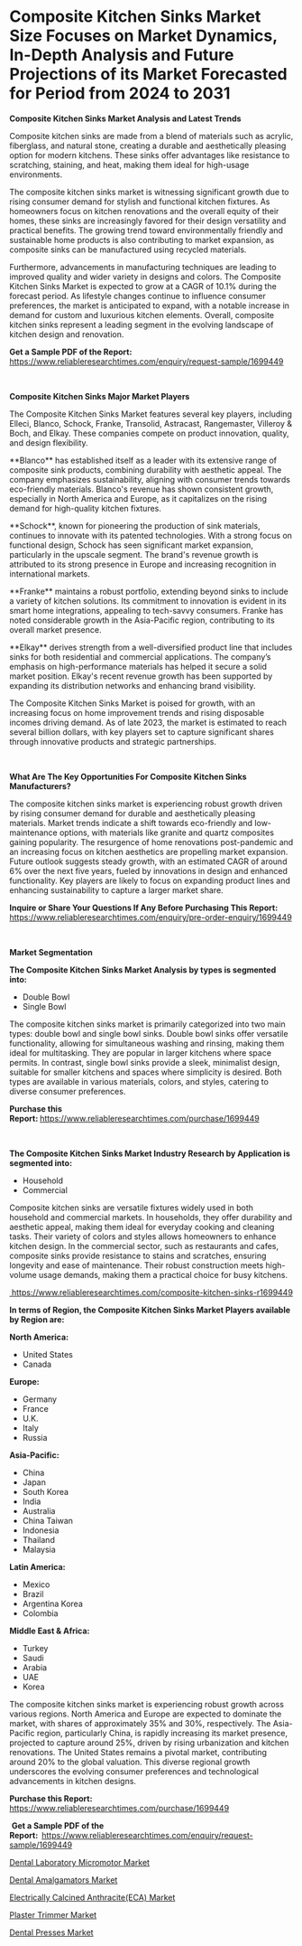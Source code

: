 <p><h1>Composite Kitchen Sinks Market Size Focuses on Market Dynamics, In-Depth Analysis and Future Projections of its Market Forecasted for Period from 2024 to 2031</h1></p><p><strong>Composite Kitchen Sinks Market Analysis and Latest Trends</strong></p>
<p><p>Composite kitchen sinks are made from a blend of materials such as acrylic, fiberglass, and natural stone, creating a durable and aesthetically pleasing option for modern kitchens. These sinks offer advantages like resistance to scratching, staining, and heat, making them ideal for high-usage environments. </p><p>The composite kitchen sinks market is witnessing significant growth due to rising consumer demand for stylish and functional kitchen fixtures. As homeowners focus on kitchen renovations and the overall equity of their homes, these sinks are increasingly favored for their design versatility and practical benefits. The growing trend toward environmentally friendly and sustainable home products is also contributing to market expansion, as composite sinks can be manufactured using recycled materials.</p><p>Furthermore, advancements in manufacturing techniques are leading to improved quality and wider variety in designs and colors. The Composite Kitchen Sinks Market is expected to grow at a CAGR of 10.1% during the forecast period. As lifestyle changes continue to influence consumer preferences, the market is anticipated to expand, with a notable increase in demand for custom and luxurious kitchen elements. Overall, composite kitchen sinks represent a leading segment in the evolving landscape of kitchen design and renovation.</p></p>
<p><strong>Get a Sample PDF of the Report:&nbsp;</strong> <a href="https://www.reliableresearchtimes.com/enquiry/request-sample/1699449?utm_campaign=1630&utm_medium=2&utm_source=Github&utm_content=ia&utm_term=20102024&utm_id=composite-kitchen-sinks">https://www.reliableresearchtimes.com/enquiry/request-sample/1699449</a></p>
<p>&nbsp;</p>
<p><strong>Composite Kitchen Sinks Major Market Players</strong></p>
<p><p>The Composite Kitchen Sinks Market features several key players, including Elleci, Blanco, Schock, Franke, Transolid, Astracast, Rangemaster, Villeroy & Boch, and Elkay. These companies compete on product innovation, quality, and design flexibility.</p><p>**Blanco** has established itself as a leader with its extensive range of composite sink products, combining durability with aesthetic appeal. The company emphasizes sustainability, aligning with consumer trends towards eco-friendly materials. Blanco's revenue has shown consistent growth, especially in North America and Europe, as it capitalizes on the rising demand for high-quality kitchen fixtures.</p><p>**Schock**, known for pioneering the production of sink materials, continues to innovate with its patented technologies. With a strong focus on functional design, Schock has seen significant market expansion, particularly in the upscale segment. The brand's revenue growth is attributed to its strong presence in Europe and increasing recognition in international markets.</p><p>**Franke** maintains a robust portfolio, extending beyond sinks to include a variety of kitchen solutions. Its commitment to innovation is evident in its smart home integrations, appealing to tech-savvy consumers. Franke has noted considerable growth in the Asia-Pacific region, contributing to its overall market presence.</p><p>**Elkay** derives strength from a well-diversified product line that includes sinks for both residential and commercial applications. The company’s emphasis on high-performance materials has helped it secure a solid market position. Elkay's recent revenue growth has been supported by expanding its distribution networks and enhancing brand visibility.</p><p>The Composite Kitchen Sinks Market is poised for growth, with an increasing focus on home improvement trends and rising disposable incomes driving demand. As of late 2023, the market is estimated to reach several billion dollars, with key players set to capture significant shares through innovative products and strategic partnerships.</p></p>
<p>&nbsp;</p>
<p><strong>What Are The Key Opportunities For Composite Kitchen Sinks Manufacturers?</strong></p>
<p><p>The composite kitchen sinks market is experiencing robust growth driven by rising consumer demand for durable and aesthetically pleasing materials. Market trends indicate a shift towards eco-friendly and low-maintenance options, with materials like granite and quartz composites gaining popularity. The resurgence of home renovations post-pandemic and an increasing focus on kitchen aesthetics are propelling market expansion. Future outlook suggests steady growth, with an estimated CAGR of around 6% over the next five years, fueled by innovations in design and enhanced functionality. Key players are likely to focus on expanding product lines and enhancing sustainability to capture a larger market share.</p></p>
<p><strong>Inquire or Share Your Questions If Any Before Purchasing This Report:</strong> <a href="https://www.reliableresearchtimes.com/enquiry/pre-order-enquiry/1699449?utm_campaign=1630&utm_medium=2&utm_source=Github&utm_content=ia&utm_term=20102024&utm_id=composite-kitchen-sinks">https://www.reliableresearchtimes.com/enquiry/pre-order-enquiry/1699449</a></p>
<p>&nbsp;</p>
<p><strong>Market Segmentation</strong></p>
<p><strong>The Composite Kitchen Sinks Market Analysis by types is segmented into:</strong></p>
<p><ul><li>Double Bowl</li><li>Single Bowl</li></ul></p>
<p><p>The composite kitchen sinks market is primarily categorized into two main types: double bowl and single bowl sinks. Double bowl sinks offer versatile functionality, allowing for simultaneous washing and rinsing, making them ideal for multitasking. They are popular in larger kitchens where space permits. In contrast, single bowl sinks provide a sleek, minimalist design, suitable for smaller kitchens and spaces where simplicity is desired. Both types are available in various materials, colors, and styles, catering to diverse consumer preferences.</p></p>
<p><strong>Purchase this Report:&nbsp;</strong><a href="https://www.reliableresearchtimes.com/purchase/1699449?utm_campaign=1630&utm_medium=2&utm_source=Github&utm_content=ia&utm_term=20102024&utm_id=composite-kitchen-sinks">https://www.reliableresearchtimes.com/purchase/1699449</a></p>
<p>&nbsp;</p>
<p><strong>The Composite Kitchen Sinks Market Industry Research by Application is segmented into:</strong></p>
<p><ul><li>Household</li><li>Commercial</li></ul></p>
<p><p>Composite kitchen sinks are versatile fixtures widely used in both household and commercial markets. In households, they offer durability and aesthetic appeal, making them ideal for everyday cooking and cleaning tasks. Their variety of colors and styles allows homeowners to enhance kitchen design. In the commercial sector, such as restaurants and cafes, composite sinks provide resistance to stains and scratches, ensuring longevity and ease of maintenance. Their robust construction meets high-volume usage demands, making them a practical choice for busy kitchens.</p></p>
<p><a href="https://www.reliableresearchtimes.com/composite-kitchen-sinks-r1699449?utm_campaign=1630&utm_medium=2&utm_source=Github&utm_content=ia&utm_term=20102024&utm_id=composite-kitchen-sinks">&nbsp;https://www.reliableresearchtimes.com/composite-kitchen-sinks-r1699449</a></p>
<p><strong>In terms of Region, the Composite Kitchen Sinks Market Players available by Region are:</strong></p>
<p>
    <p> <strong> North America: </strong>
        <ul>
            <li>United States</li>
            <li>Canada</li>
        </ul>
        </p> 
    <p> <strong> Europe: </strong>
        <ul>
            <li>Germany</li>
            <li>France</li>
            <li>U.K.</li>
            <li>Italy</li>
            <li>Russia</li>
        </ul>
        </p> 
    <p> <strong> Asia-Pacific: </strong>
        <ul>
            <li>China</li>
            <li>Japan</li>
            <li>South Korea</li>
            <li>India</li>
            <li>Australia</li>
            <li>China Taiwan</li>
            <li>Indonesia</li>
            <li>Thailand</li>
            <li>Malaysia</li>
        </ul>
        </p> 
    <p> <strong> Latin America: </strong>
        <ul>
            <li>Mexico</li>
            <li>Brazil</li>
            <li>Argentina Korea</li>
            <li>Colombia</li>
        </ul>
        </p> 
    <p> <strong> Middle East & Africa: </strong>
        <ul>
            <li>Turkey</li>
            <li>Saudi</li>
            <li>Arabia</li>
            <li>UAE</li>
            <li>Korea</li>
        </ul>
    </p>
    </p>
<p><p>The composite kitchen sinks market is experiencing robust growth across various regions. North America and Europe are expected to dominate the market, with shares of approximately 35% and 30%, respectively. The Asia-Pacific region, particularly China, is rapidly increasing its market presence, projected to capture around 25%, driven by rising urbanization and kitchen renovations. The United States remains a pivotal market, contributing around 20% to the global valuation. This diverse regional growth underscores the evolving consumer preferences and technological advancements in kitchen designs.</p></p>
<p><strong>Purchase this Report: </strong><a href="https://www.reliableresearchtimes.com/purchase/1699449?utm_campaign=1630&utm_medium=2&utm_source=Github&utm_content=ia&utm_term=20102024&utm_id=composite-kitchen-sinks">https://www.reliableresearchtimes.com/purchase/1699449</a></p>
<p>&nbsp;<strong>Get a Sample PDF of the Report:&nbsp;&nbsp;</strong><a href="https://www.reliableresearchtimes.com/enquiry/request-sample/1699449?utm_campaign=1630&utm_medium=2&utm_source=Github&utm_content=ia&utm_term=20102024&utm_id=composite-kitchen-sinks">https://www.reliableresearchtimes.com/enquiry/request-sample/1699449</a></p>
<p><strong></strong></p>
<p><p><a href="https://www.linkedin.com/pulse/dental-laboratory-micromotor-market-size-share-analysis-growth-vhkke?utm_campaign=1630&utm_medium=2&utm_source=Github&utm_content=ia&utm_term=20102024&utm_id=composite-kitchen-sinks">Dental Laboratory Micromotor Market</a></p><p><a href="https://www.linkedin.com/pulse/in-depth-dental-amalgamators-market-review-size-share-14cagr-growth-pysae?utm_campaign=1630&utm_medium=2&utm_source=Github&utm_content=ia&utm_term=20102024&utm_id=composite-kitchen-sinks">Dental Amalgamators Market</a></p><p><a href="https://github.com/SanjidaKhan901/Market-Research-Report-List-1/blob/main/electrically-calcined-anthraciteeca-market.md?utm_campaign=1630&utm_medium=2&utm_source=Github&utm_content=ia&utm_term=20102024&utm_id=composite-kitchen-sinks">Electrically Calcined Anthracite(ECA) Market</a></p><p><a href="https://www.linkedin.com/pulse/global-plaster-trimmer-market-trends-analysis-future-growth-nsdxe?utm_campaign=1630&utm_medium=2&utm_source=Github&utm_content=ia&utm_term=20102024&utm_id=composite-kitchen-sinks">Plaster Trimmer Market</a></p><p><a href="https://www.linkedin.com/pulse/dental-presses-market-evolution-future-outlook-forecasting-ajaoe?utm_campaign=1630&utm_medium=2&utm_source=Github&utm_content=ia&utm_term=20102024&utm_id=composite-kitchen-sinks">Dental Presses Market</a></p></p>